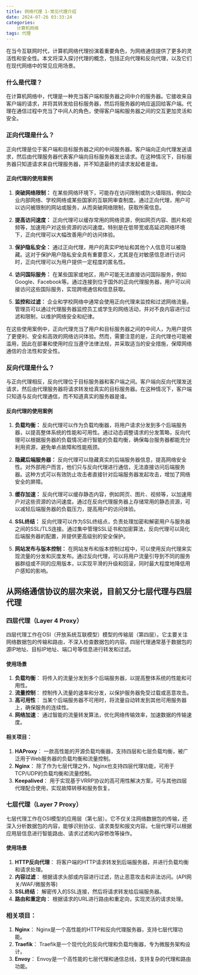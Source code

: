 ```yaml
---
title: 网络代理 1-常见代理介绍
date: 2024-07-26 03:33:24
categories: 
	计算机网络
tags: 代理
---
```


在当今互联网时代，计算机网络代理扮演着重要角色，为网络通信提供了更多的灵活性和安全性。本文将深入探讨代理的概念，包括正向代理和反向代理，以及它们在现代网络中的常见应用场景。

### 什么是代理？

在计算机网络中，代理是一种充当客户端和服务器之间中介的服务器。它接收来自客户端的请求，并将其转发给目标服务器，然后将服务器的响应返回给客户端。代理在通信过程中充当了中间人的角色，使得客户端和服务器之间的交互更加灵活和安全。

### 正向代理是什么？

正向代理是位于客户端和目标服务器之间的中间服务器。客户端向正向代理发送请求，然后由代理服务器代表客户端向目标服务器发出请求。在这种情况下，目标服务器只知道请求来自代理服务器，并不知道最终的请求发起者是谁。

#### 正向代理的使用案例

1. **突破网络限制：**
   在某些网络环境下，可能存在访问限制或防火墙阻挡，例如企业内部网络、学校网络或某些国家的互联网审查制度。通过正向代理，用户可以访问被限制的网站或服务，从而突破网络限制，获取所需信息。

2. **提高访问速度：**
   正向代理可以缓存常用的网络资源，例如网页内容、图片和视频等，加速用户对这些资源的访问速度。特别是在低带宽或高延迟网络环境下，正向代理可以大幅改善用户的访问体验。

3. **保护隐私安全：**
   通过正向代理，用户的真实IP地址和其他个人信息可以被隐藏。这对于保护用户隐私安全具有重要意义，尤其是在对敏感信息进行访问时，正向代理可以为用户提供一定程度的匿名性。

4. **访问国际服务：**
   在某些国家或地区，用户可能无法直接访问国际服务，例如Google、Facebook等。通过连接到位于国外的正向代理服务器，用户可以间接访问这些国际服务，实现跨境通信和信息获取。

5. **监控和过滤：**
   企业和学校网络中通常会使用正向代理来监控和过滤网络流量。管理员可以通过代理服务器监控员工或学生的网络活动，并对不良内容进行过滤和限制，以维护网络安全和纪律。

在这些使用案例中，正向代理充当了用户和目标服务器之间的中间人，为用户提供了更便利、安全和高效的网络访问体验。然而，需要注意的是，正向代理也可能被滥用，因此在部署和使用时应当遵守法律法规，并采取适当的安全措施，保障网络通信的合法性和安全性。

### 反向代理是什么？

与正向代理相反，反向代理位于目标服务器和客户端之间。客户端向反向代理发送请求，然后由代理服务器将请求转发给真实的目标服务器。在这种情况下，客户端只知道与反向代理通信，而不知道真实的服务器是谁。

#### 反向代理的使用案例

1. **负载均衡：**
   反向代理可以作为负载均衡器，将用户请求分发到多个后端服务器，以提高整体系统的性能和可用性。通过动态调整请求的分发策略，反向代理可以根据服务器的负载情况进行智能的负载均衡，确保每台服务器都能充分利用资源，避免单点故障和性能瓶颈。

2. **隐藏后端服务器：**
   反向代理可以隐藏真实的后端服务器信息，提高网络安全性。对外部用户而言，他们只与反向代理进行通信，无法直接访问后端服务器。这种方式可以有效防止攻击者直接针对后端服务器发起攻击，增加了网络安全的屏障。

3. **缓存加速：**
   反向代理可以缓存静态内容，例如网页、图片、视频等，以加速用户对这些资源的访问速度。通过在反向代理服务器上存储常用的静态资源，可以减轻后端服务器的负载压力，提高用户的访问体验。

4. **SSL终结：**
   反向代理可以作为SSL终结点，负责处理加密和解密用户与服务器之间的SSL/TLS连接。通过集中管理SSL证书和加密算法，反向代理可以简化后端服务器的配置，并提供更高级别的安全保护。

5. **网站发布与版本控制：**
   在网站发布和版本控制过程中，可以使用反向代理来实现流量的分发和灰度发布。通过反向代理，可以将用户流量引导到不同的服务器群组或不同的应用版本，以实现平滑的升级和回滚，同时最大程度地降低用户感知的影响。

## 从网络通信协议的层次来说，目前又分七层代理与四层代理

### 四层代理（Layer 4 Proxy）
四层代理工作在OSI（开放系统互联模型）模型的传输层（第四层）。它主要关注网络数据包的传输和路由，不深入检查数据包的内容。四层代理通常基于数据包的源IP地址、目标IP地址、端口号等信息进行转发和过滤。

#### 使用场景
1. **负载均衡**： 将传入的流量分发到多个后端服务器，以提高整体系统的性能和可用性。
2. **流量控制**： 控制传入流量的速率和分发，以保护服务器免受过载或恶意攻击。
3. **高可用性**： 当某个后端服务器不可用时，将流量自动转发到其他可用服务器上，确保服务的连续性。
4. **网络加速**： 通过智能的流量转发算法，优化网络传输效率，加速数据的传输速度。

#### 相关项目：
1. **HAProxy**： 一款高性能的开源负载均衡器，支持四层和七层负载均衡，被广泛用于Web服务器的负载均衡和流量控制。
2. **Nginx**： 除了作为七层代理之外，Nginx也支持四层代理功能，可用于TCP/UDP的负载均衡和流量控制。
3. **Keepalived**： 用于实现基于VRRP协议的高可用性解决方案，可与其他四层代理配合使用，实现故障转移和服务恢复。

### 七层代理（Layer 7 Proxy）

七层代理工作在OSI模型的应用层（第七层）。它不仅关注网络数据包的传输，还深入分析数据包的内容，能够识别协议、请求类型和报文内容。七层代理可以根据应用层信息进行智能路由、请求过滤和内容修改等操作。

#### 使用场景
1. **HTTP反向代理**： 将客户端的HTTP请求转发到后端服务器，并进行负载均衡和请求处理。
2. **内容过滤**： 根据请求头部或内容进行过滤，防止恶意攻击和非法访问。(API网关/WAF/微服务等)
3. **SSL终结**： 解密传入的SSL连接，然后将请求转发给后端服务器。
4. **路由和重定向**： 根据请求的URL进行路由和重定向，实现灵活的请求处理。

### 相关项目：
1. **Nginx**： Nginx是一个高性能的HTTP和反向代理服务器，支持七层代理功能。
2. **Traefik**： Traefik是一个现代化的反向代理和负载均衡器，专为微服务架构设计。
3. **Envoy**： Envoy是一个高性能的七层代理和通信总线，支持复杂的代理和路由功能。